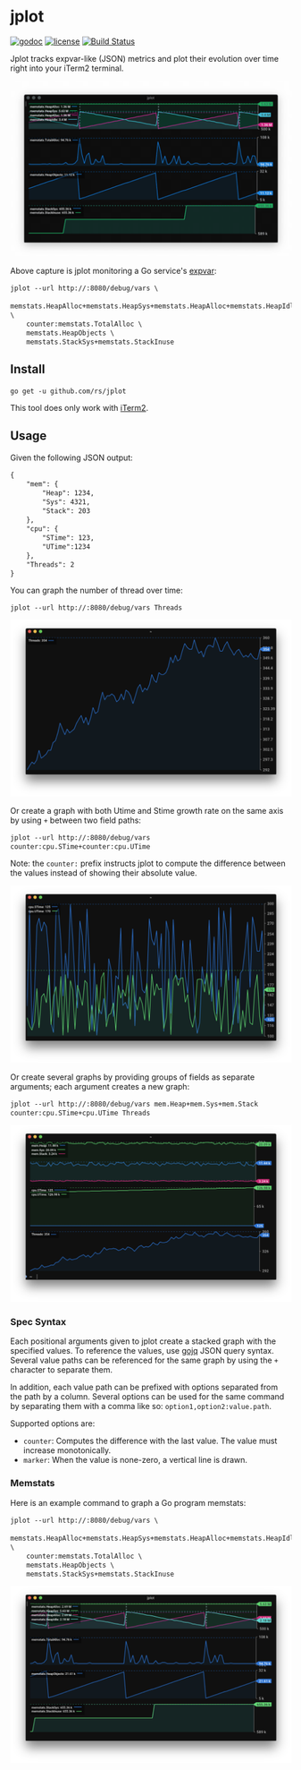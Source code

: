 # jplot
[![godoc](http://img.shields.io/badge/godoc-reference-blue.svg?style=flat)](https://godoc.org/github.com/rs/jplot) [![license](http://img.shields.io/badge/license-MIT-red.svg?style=flat)](https://raw.githubusercontent.com/rs/jplot/master/LICENSE) [![Build Status](https://travis-ci.org/rs/jplot.svg?branch=master)](https://travis-ci.org/rs/jplot)

Jplot tracks expvar-like (JSON) metrics and plot their evolution over time right into your iTerm2 terminal.

![all](doc/demo.gif)

Above capture is jplot monitoring a Go service's [expvar](https://golang.org/pkg/expvar/):

```
jplot --url http://:8080/debug/vars \
    memstats.HeapAlloc+memstats.HeapSys+memstats.HeapAlloc+memstats.HeapIdle+marker:counter:memstats.NumGC \
    counter:memstats.TotalAlloc \
    memstats.HeapObjects \
    memstats.StackSys+memstats.StackInuse
```

## Install

```
go get -u github.com/rs/jplot
```

This tool does only work with [iTerm2](https://www.iterm2.com).

## Usage

Given the following JSON output:

```
{
    "mem": {
        "Heap": 1234,
        "Sys": 4321,
        "Stack": 203
    },
    "cpu": {
        "STime": 123,
        "UTime":1234
    },
    "Threads": 2
}
```

You can graph the number of thread over time:

```
jplot --url http://:8080/debug/vars Threads
```

![all](doc/single.png)

Or create a graph with both Utime and Stime growth rate on the same axis by using `+` between two field paths:

```
jplot --url http://:8080/debug/vars counter:cpu.STime+counter:cpu.UTime
```

Note: the `counter:` prefix instructs jplot to compute the difference between the values instead of showing their absolute value.

![all](doc/dual.png)


Or create several graphs by providing groups of fields as separate arguments; each argument creates a new graph:

```
jplot --url http://:8080/debug/vars mem.Heap+mem.Sys+mem.Stack counter:cpu.STime+cpu.UTime Threads
```

![all](doc/all.png)

### Spec Syntax

Each positional arguments given to jplot create a stacked graph with the specified values. To reference the values, use [gojq](github.com/elgs/gojq) JSON query syntax. Several value paths can be referenced for the same graph by using the `+` character to separate them.

In addition, each value path can be prefixed with options separated from the path by a column. Several options can be used for the same command by separating them with a comma like so: `option1,option2:value.path`.

Supported options are:
* `counter`: Computes the difference with the last value. The value must increase monotonically.
* `marker`: When the value is none-zero, a vertical line is drawn.

### Memstats

Here is an example command to graph a Go program memstats:

```
jplot --url http://:8080/debug/vars \
    memstats.HeapAlloc+memstats.HeapSys+memstats.HeapAlloc+memstats.HeapIdle+marker:counter:memstats.NumGC \
    counter:memstats.TotalAlloc \
    memstats.HeapObjects \
    memstats.StackSys+memstats.StackInuse
```

![all](doc/memstats.png)


